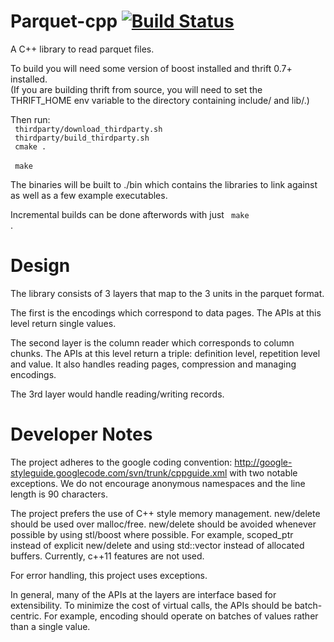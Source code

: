Parquet-cpp [![Build Status](https://travis-ci.org/apache/parquet-cpp.svg)](https://travis-ci.org/apache/parquet-cpp)
===========
A C++ library to read parquet files.

To build you will need some version of boost installed and thrift 0.7+ installed.  
(If you are building thrift from source, you will need to set the THRIFT_HOME env
variable to the directory containing include/ and lib/.)

Then run:
<br>
<code>
thirdparty/download_thirdparty.sh
</code>
<br>
<code>
thirdparty/build_thirdparty.sh
</code>
<br>
<code>
cmake . 
</code>
<br>
<code>
make
</code>

The binaries will be built to ./bin which contains the libraries to link against as
well as a few example executables.

Incremental builds can be done afterwords with just <code> make </code>.

Design
========
The library consists of 3 layers that map to the 3 units in the parquet format. 

The first is the encodings which correspond to data pages. The APIs at this level 
return single values.

The second layer is the column reader which corresponds to column chunks. The APIs at 
this level return a triple: definition level, repetition level and value. It also handles 
reading pages, compression and managing encodings. 

The 3rd layer would handle reading/writing records.

Developer Notes
========
The project adheres to the google coding convention: 
http://google-styleguide.googlecode.com/svn/trunk/cppguide.xml 
with two notable exceptions. We do not encourage anonymous namespaces and the line 
length is 90 characters.

The project prefers the use of C++ style memory management. new/delete should be used 
over malloc/free. new/delete should be avoided whenever possible by using stl/boost 
where possible. For example, scoped_ptr instead of explicit new/delete and using 
std::vector instead of allocated buffers. Currently, c++11 features are not used.

For error handling, this project uses exceptions.

In general, many of the APIs at the layers are interface based for extensibility. To 
minimize the cost of virtual calls, the APIs should be batch-centric. For example, 
encoding should operate on batches of values rather than a single value.
